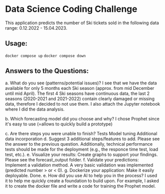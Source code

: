 # Data Science Coding Challenge

This application predicts the number of Ski tickets sold in the following data range: 0.12.2022 - 15.04.2023. 

## Usage: 
```docker compose up```
```docker compose down```

## Answers to the Questions: 

a. What do you see (patterns/potential issues)?
I see that we have the data available for only 5 months each Ski season (approx. from mid December until mid April). The first 4 Ski seasons have continuous data, the last 2 seasons (2020-2021 and 2021-2022) contain clearly damaged or missing data, therefore I decided to not use them. I also attach the Jupyter notebook where I did the data analysis. 

b. Which forecasting model did you choose and why?
I chose Prophet since it's easy to use (=allows to quickly build a prototype)

c. Are there steps you were unable to finish?
Tests 
Model tuning
Additional data incorporation
d. Suggest 3 additional steps/features to add.
Please see the answer to the previous question. Additionally, technical performance tests should be made for the deployment (e.g., the responce time test, load test, etc.).
e. Visualize your results: Create graphs to support your findings. 
Please see the forecast_output folder. 
f. Validate your predictions: Implement a validation method. 
A very basic validation was implemented (predicted number > or < 0).
g. Dockerize your application: Make it easily deployable.
Done. 
e. How did you use AI to help you in the process?
I used it to help me quickly create a foundation to build upon. For example, I asked it to create the docker file and write a code for training the Prophet model. 